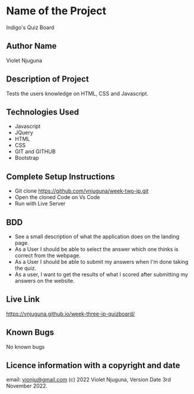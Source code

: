 # Name of the Project
Indigo's Quiz Board
## Author Name
Violet Njuguna
## Description of Project
Tests the users knowledge on HTML, CSS and Javascript.
## Technologies Used
- Javascript
- JQuery
- HTML
- CSS
- GIT and GITHUB
- Bootstrap
## Complete Setup Instructions
- Git clone https://github.com/vnjuguna/week-two-ip.git
- Open the cloned Code on Vs Code
- Run with Live Server
## BDD
- See a  small description of what the application does on the landing page.
- As a User I should be able to select the answer which one thinks is correct from the webpage.
- As a User I should be able to submit my answers when I'm done taking the quiz.
- As a user, I want to get the results of what I scored after submitting my answers on the website.  
## Live Link
https://vnjuguna.github.io/week-three-ip-quizboard/
## Known Bugs
No known bugs
## Licence information with a copyright and date
email: vionju@gmail.com
(c) 2022 Violet Njuguna, Version Date 3rd November 2022.